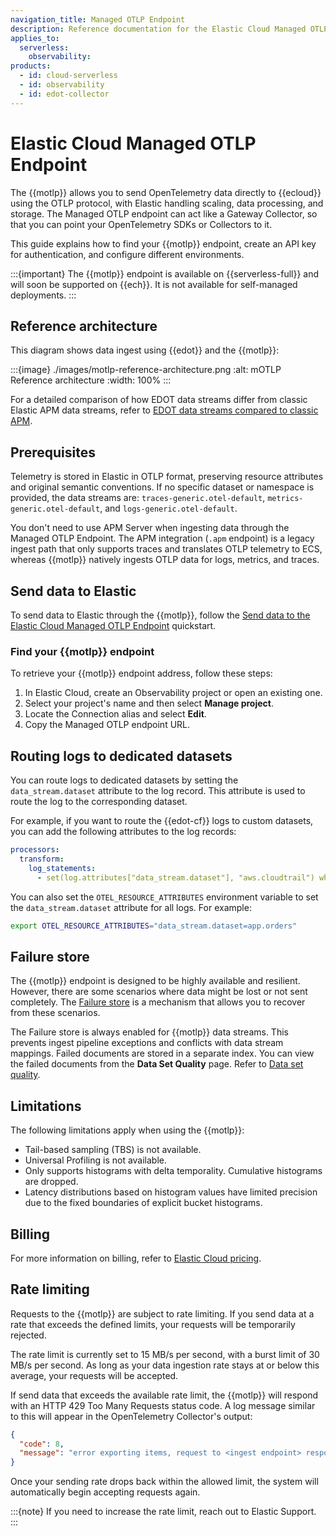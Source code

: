 ```yaml
---
navigation_title: Managed OTLP Endpoint
description: Reference documentation for the Elastic Cloud Managed OTLP Endpoint.
applies_to:
  serverless:
    observability: 
products:
  - id: cloud-serverless
  - id: observability
  - id: edot-collector
---
```


# Elastic Cloud Managed OTLP Endpoint

The {{motlp}} allows you to send OpenTelemetry data directly to {{ecloud}} using the OTLP protocol, with Elastic handling scaling, data processing, and storage. The Managed OTLP endpoint can act like a Gateway Collector, so that you can point your OpenTelemetry SDKs or Collectors to it.

This guide explains how to find your {{motlp}} endpoint, create an API key for authentication, and configure different environments. 

:::{important}
The {{motlp}} endpoint is available on {{serverless-full}} and will soon be supported on {{ech}}. It is not available for self-managed deployments.
:::

## Reference architecture

This diagram shows data ingest using {{edot}} and the {{motlp}}:

:::{image} ./images/motlp-reference-architecture.png
:alt: mOTLP Reference architecture
:width: 100%
:::

For a detailed comparison of how EDOT data streams differ from classic Elastic APM data streams, refer to [EDOT data streams compared to classic APM](../reference/compatibility/data-streams.md).

## Prerequisites

Telemetry is stored in Elastic in OTLP format, preserving resource attributes and original semantic conventions. If no specific dataset or namespace is provided, the data streams are: `traces-generic.otel-default`, `metrics-generic.otel-default`, and `logs-generic.otel-default`.

You don't need to use APM Server when ingesting data through the Managed OTLP Endpoint. The APM integration (`.apm` endpoint) is a legacy ingest path that only supports traces and translates OTLP telemetry to ECS, whereas {{motlp}} natively ingests OTLP data for logs, metrics, and traces.

## Send data to Elastic

To send data to Elastic through the {{motlp}}, follow the [Send data to the Elastic Cloud Managed OTLP Endpoint](docs-content://solutions/observability/get-started/quickstart-elastic-cloud-otel-endpoint.md) quickstart.

### Find your {{motlp}} endpoint

To retrieve your {{motlp}} endpoint address, follow these steps:

1. In Elastic Cloud, create an Observability project or open an existing one.
2. Select your project's name and then select **Manage project**.
3. Locate the Connection alias and select **Edit**.
4. Copy the Managed OTLP endpoint URL.

## Routing logs to dedicated datasets

You can route logs to dedicated datasets by setting the `data_stream.dataset` attribute to the log record. This attribute is used to route the log to the corresponding dataset.

For example, if you want to route the {{edot-cf}} logs to custom datasets, you can add the following attributes to the log records:

```yaml
processors:
  transform:
    log_statements:
      - set(log.attributes["data_stream.dataset"], "aws.cloudtrail") where log.attributes["aws.cloudtrail.event_id"] != nil
```

You can also set the `OTEL_RESOURCE_ATTRIBUTES` environment variable to set the `data_stream.dataset` attribute for all logs. For example:

```bash
export OTEL_RESOURCE_ATTRIBUTES="data_stream.dataset=app.orders"
```

## Failure store

The {{motlp}} endpoint is designed to be highly available and resilient. However, there are some scenarios where data might be lost or not sent completely. The [Failure store](docs-content://manage-data/data-store/data-streams/failure-store.md) is a mechanism that allows you to recover from these scenarios.

The Failure store is always enabled for {{motlp}} data streams. This prevents ingest pipeline exceptions and conflicts with data stream mappings. Failed documents are stored in a separate index. You can view the failed documents from the **Data Set Quality** page. Refer to [Data set quality](docs-content://solutions/observability/data-set-quality-monitoring.md).

## Limitations

The following limitations apply when using the {{motlp}}:

* Tail-based sampling (TBS) is not available.
* Universal Profiling is not available.
* Only supports histograms with delta temporality. Cumulative histograms are dropped.
* Latency distributions based on histogram values have limited precision due to the fixed boundaries of explicit bucket histograms.

## Billing

For more information on billing, refer to [Elastic Cloud pricing](https://www.elastic.co/pricing/serverless-observability).

## Rate limiting

Requests to the {{motlp}} are subject to rate limiting. If you send data at a rate that exceeds the defined limits, your requests will be temporarily rejected.

The rate limit is currently set to 15 MB/s per second, with a burst limit of 30 MB/s per second. As long as your data ingestion rate stays at or below this average, your requests will be accepted.

If send data that exceeds the available rate limit, the {{motlp}} will respond with an HTTP 429 Too Many Requests status code. A log message similar to this will appear in the OpenTelemetry Collector's output:

```json
{
  "code": 8,
  "message": "error exporting items, request to <ingest endpoint> responded with HTTP Status Code 429"
}
```

Once your sending rate drops back within the allowed limit, the system will automatically begin accepting requests again.

:::{note}
If you need to increase the rate limit, reach out to Elastic Support.
:::
